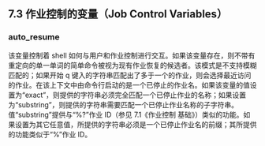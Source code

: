 ## 7.3 作业控制的变量（Job Control Variables）

### auto_resume

该变量控制着 shell 如何与用户和作业控制进行交互。如果该变量存在，则不带有重定向的单一单词的简单命令被视为现有作业恢复的候选者。该模式是不支持模糊匹配的；如果开始 q 键入的字符串匹配出了多于一个的作业，则会选择最近访问的作业。在该上下文中由命令行启动的是一个已停止的作业名。如果该变量的值设置为“exact”，则提供的字符串必须完全匹配一个已停止作业的名称；如果设置为“substring”，则提供的字符串需要匹配一个已停止作业名称的子字符串。值“substring”提供与“%?”作业 ID（参见 7.1《作业控制 基础》）类似的功能。如果设置为其它任意值，所提供的字符串必须是一个已停止作业名的前缀；其所提供的功能类似于“%”作业 ID。
